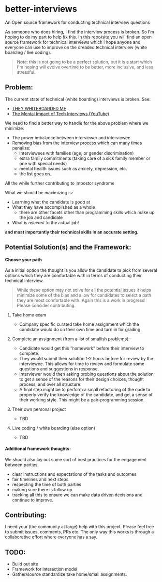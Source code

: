 # better-interviews

An Open source framework for conducting technical interview questions


As someone who does hiring, I find the interview process is broken. So I'm
hoping to do my part to help fix this. In this repo/site you will find an open
source framework for technical interviews which I hope anyone and everyone can
use to improve on the dreaded technical interview (white boarding / live coding).

> Note: this is not going to be a perfect solution, but it is a start which
I'm hoping will evolve overtime to be better, more inclusive, and less stressful.


## Problem:
The current state of technical (white boarding) interviews is broken.
See:
- [THEY WHITEBOARDED ME](http://they.whiteboarded.me/interview_types/whiteboarding_and_live_coding.html)
- [The Mental Impact of Tech Interviews (YouTube)](https://www.youtube.com/watch?v=aIrKC41NwC0)


We need to find a better way to handle for the above problem where we minimize:
* The power imbalance between interviewer and interviewee.
* Removing bias from the interview process which can many times penalize:
  - interviewees with families (age, or gender discrimination)
  - extra family commitments (taking care of a sick family member or
    one with special needs)
  - mental health issues such as anxiety, depression, etc.
  - the list goes on...

All the while further contributing to impostor syndrome

What we should be maximizing is:

* Learning what the candidate is *good* at
* What they have accomplished as a whole
  * there are other facets other than programming skills which make up
    the job and candidate
* What is *relevant* to the actual job!

**and most importantly their technical skills in an accurate setting.**


## Potential Solution(s) and the Framework:

#### Choose your path

As a initial option the thought is you allow the candidate to pick from several
options which they are comfortable with in terms of conducting their technical
interview.

> While these option may not solve for all the potential issues it helps minimize
some of the bias and allow for candidates to select a path they are most
comfortable with. Again this is a work in progress! Please consider contributing.

1. Take home exam
   - Company specific curated take home assignment which the candidate would do
     on their own time and turn in for grading


2. Complete an assignment (from a list of smallish problems):
   - Candidate would get this "homework" before their interview to complete.
   - They would submit their solution 1-2 hours before for review by the    
     interviewee. This allows for time to review and formulate some questions
     and suggestions in response.
   - Interviewer would then asking probing questions about the solution to get
     a sense of the reasons for their design choices, thought process, and over
     all structure.
   - A final step might be to perform a small refactoring of the code to properly
     verify the knowledge of the candidate, and get a sense of their working
     style. This might be a pair-programming session.


3. Their own personal project
   - TBD


4. Live coding / white boarding (else option)
   - TBD


#### Additional framework thoughts:

We should also lay out some sort of best practices for the engagement between
parties.

- clear instructions and expectations of the tasks and outcomes
- fair timelines and next steps
- respecting the time of both parties
- making sure there is follow up
- tracking all this to ensure we can make data driven decisions and continue to
  improve.


## Contributing:
I need your (the community at large) help with this project. Please feel free to
submit issues, comments, PRs etc. The only way this works is through a
collaborative effort where everyone has a say.


## TODO:

- Build out site
- Framework for interaction model
- Gather/source standardize take home/small assignments.
